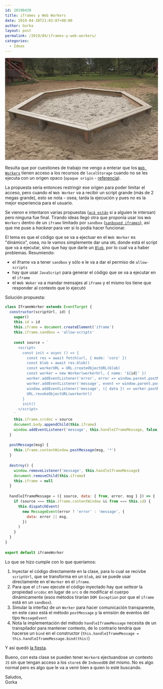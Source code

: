 ```yaml
---
id: 20190430
title: iframes y Web Workers
date: 2019-04-30T21:03:07+00:00
author: Gorka
layout: post
permalink: /2019/04/iframes-y-web-workers/
categories:
  - Ideas
---
```


<img style="margin: auto;" src="/public/img/2019/04/sandbox.png" alt="Sandbox" />

Resulta que por cuestiones de trabajo me vengo a enterar que los [`Web Workers`](https://developer.mozilla.org/en-US/docs/Web/API/Web_Workers_API/Using_web_workers) tienen acceso a los recursos de `localStorage` cuando no se les ejecuta con un origen opaco (`opaque origin` - [referencia](https://html.spec.whatwg.org/multipage/workers.html#dom-worker)).

La propuesta sería entonces restringir ese origen para poder limitar el acceso, pero cuando el `Web Worker` va a recibir un script grande (más de 2 megas grande), esto se nota - osea, tarda la ejecución y pues no es la mejor experiencia para el usuario.

Se vieron e intentaron varias propuestas ([`acá están`](https://github.com/aragon/aragon/pull/808) si a alguien le intersan) pero ninguna fue final. Tirando ideas llegó otra que proponía usar los `Web Workers` dentro de un `iframe` limitado por `sandbox` ([`sanboxed iframes`](https://www.html5rocks.com/en/tutorials/security/sandboxed-iframes/)), así que me puse a _hackear_ para ver si lo podía hacer funcionar.

El tema es que el código que se va a ejectuar en el `Web Worker` es "dinámico", osea, no le vamos simplemente dar una `URL` donde está el script que va a ejecutar, sino que hay que darle un [`Blob`](https://developer.mozilla.org/en-US/docs/Web/API/Blob), por lo cual va a haber problemas. Resumiendo:

- el iframe va a tener `sandbox` y sólo e le va a dar el permiso de `allow-scripts`
- hay que usar `JavaScript` para generar el código que se va a ejecutar en el `iframe`
- el `Web Woker` va a mandar mensajes al `iframe` y el mismo los tiene que responder al contexto que lo ejecutó

Solución propuesta:

```JavaScript
class IframeWorker extends EventTarget {
  constructor(scriptUrl, id) {
    super()
    this.id = id
    this.iframe = document.createElement('iframe')
    this.iframe.sandbox = 'allow-scripts'

    const source = `
      <script>
        const init = async () => {
          const res = await fetch(url, { mode: 'cors' })
          const blob = await res.blob()
          const workerURL = URL.createObjectURL(blob)
          const worker = new Worker(workerUrl, { name: '${id}' })
          worker.addEventListener('error', error => window.parent.postMessage({ from: '${id}', error }, '*'), false)
          worker.addEventListener('message', event => window.parent.postMessage({ from: '${id}', msg: event.data }, '*'), false)
          window.addEventListener('message', ({ data }) => worker.postMessage(data))
          URL.revokeObjectURL(workerUrl)
        }
        init()
      </script>
    `
    this.iframe.srcdoc = source
    document.body.appendChild(this.iframe)
    window.addEventListener('message', this.handleIframeMessage, false)
  }

  postMessage(msg) {
    this.iframe.contentWindow.postMessage(msg, '*')
  }

  destroy() {
    window.removeListener('message', this.handleIframeMessage)
    document.removeChild(this.iframe)
    this.iframe = null
  }

  handleIframeMessage = ({ source, data: { from, error, msg } }) => {
    if (source === this.iframe.contentWindow && from === this.id) {
      this.dispatchEvent(
        new MessageEvent(error ? 'error' : 'message', {
          data: error || msg,
        })
      )
    }
  }
}

export default iframeWorker
```

Lo que se hizo cumple con lo que queríamos:

1. Inyectar el código directamente en la clase, para lo cual se recivbe `scriptUrl`, que se transforma en un `blob`, así se puede usar directamente en el `Worker` en el `iframe`.
1. Para que el `iframe` ejecute el código inyectado hay que _settear_ la propiedad `srcdoc` en lugar de `src` o de modificar el cuerpo dinámicamente (esos métodos tirarían `DOM Exception` por que el `iframe` está en un `sandbox`).
1. Simular la interfaz de un `Worker` para hacer comunicación transparente, en este caso está el método `postMessage` y la emisión de eventos del tipo `MessageEvent`
1. Nota la implementación del método `handleIframeMessage` necesita de un transpilador para mantener contexto, de lo contrario tendría que hacerse un `bind` en el constructor (`this.handleIframeMessage = this.handleIframeMessage.bind(this)`)

Y así quedó [la fiesta](https://github.com/aragon/aragon/pull/819).

Bueno, con esta clase se pueden tener `Worker`s ejectuandose un contexto `JS` sin que tengan acceso a los `store`s de `IndexedDB` del mismo. No es algo normal pero es algo que le va a venir bien a quien lo esté buscando.

Saludos,<br />
Gorka
